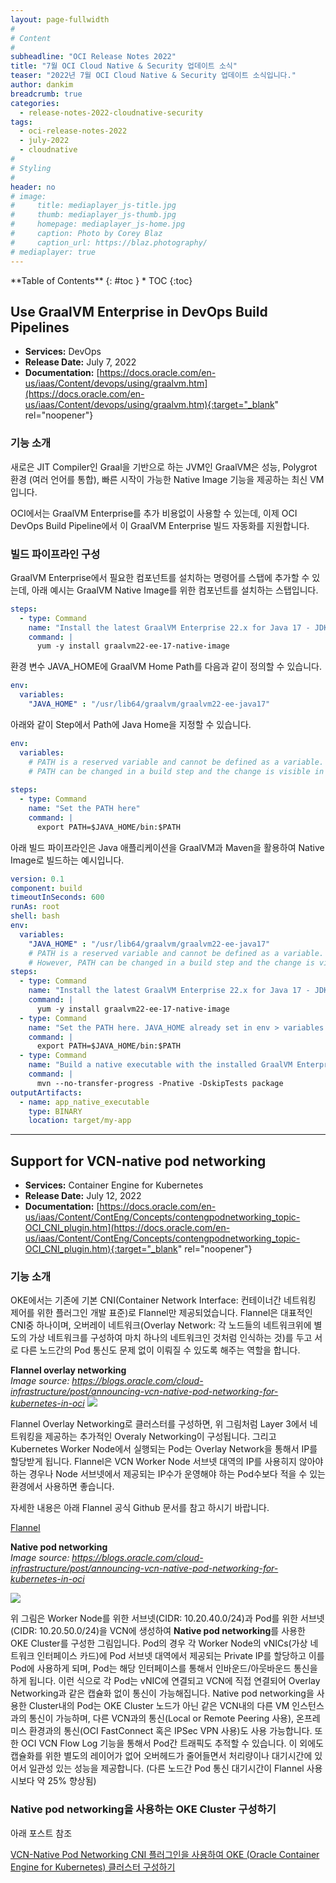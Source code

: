 ```yaml
---
layout: page-fullwidth
#
# Content
#
subheadline: "OCI Release Notes 2022"
title: "7월 OCI Cloud Native & Security 업데이트 소식"
teaser: "2022년 7월 OCI Cloud Native & Security 업데이트 소식입니다."
author: dankim
breadcrumb: true
categories:
  - release-notes-2022-cloudnative-security
tags:
  - oci-release-notes-2022
  - july-2022
  - cloudnative
#
# Styling
#
header: no
# image:
#     title: mediaplayer_js-title.jpg
#     thumb: mediaplayer_js-thumb.jpg
#     homepage: mediaplayer_js-home.jpg
#     caption: Photo by Corey Blaz
#     caption_url: https://blaz.photography/
# mediaplayer: true
---
```


<div class="panel radius" markdown="1">
**Table of Contents**
{: #toc }
*  TOC
{:toc}
</div>

## Use GraalVM Enterprise in DevOps Build Pipelines
* **Services:** DevOps
* **Release Date:** July 7, 2022
* **Documentation:** [https://docs.oracle.com/en-us/iaas/Content/devops/using/graalvm.htm](https://docs.oracle.com/en-us/iaas/Content/devops/using/graalvm.htm){:target="_blank" rel="noopener"} 

### 기능 소개
새로은 JIT Compiler인 Graal을 기반으로 하는 JVM인 GraalVM은 성능, Polygrot 환경 (여러 언어를 통합), 빠른 시작이 가능한 Native Image 기능을 제공하는 최신 VM입니다.

OCI에서는 GraalVM Enterprise를 추가 비용없이 사용할 수 있는데, 이제 OCI DevOps Build Pipeline에서 이 GraalVM Enterprise 빌드 자동화를 지원합니다.

### 빌드 파이프라인 구성
GraalVM Enterprise에서 필요한 컴포넌트를 설치하는 명령어를 스탭에 추가할 수 있는데, 아래 예시는 GraalVM Native Image를 위한 컴포넌트를 설치하는 스탭입니다.

```yml
steps:
  - type: Command
    name: "Install the latest GraalVM Enterprise 22.x for Java 17 - JDK and Native Image"
    command: |
      yum -y install graalvm22-ee-17-native-image
```

환경 변수 JAVA_HOME에 GraalVM Home Path를 다음과 같이 정의할 수 있습니다.
```yml
env:
  variables:
    "JAVA_HOME" : "/usr/lib64/graalvm/graalvm22-ee-java17"
```

아래와 같이 Step에서 Path에 Java Home을 지정할 수 있습니다.
```yml
env:
  variables:
    # PATH is a reserved variable and cannot be defined as a variable.
    # PATH can be changed in a build step and the change is visible in subsequent steps.
 
steps:
  - type: Command
    name: "Set the PATH here"
    command: |
      export PATH=$JAVA_HOME/bin:$PATH
```

아래 빌드 파이프라인은 Java 애플리케이션을 GraalVM과 Maven을 활용하여 Native Image로 빌드하는 예시입니다.

```yml
version: 0.1
component: build
timeoutInSeconds: 600
runAs: root
shell: bash
env:
  variables:
    "JAVA_HOME" : "/usr/lib64/graalvm/graalvm22-ee-java17"
    # PATH is a reserved variable and cannot be defined as a variable.
    # However, PATH can be changed in a build step and the change is visible in subsequent steps.
steps:
  - type: Command
    name: "Install the latest GraalVM Enterprise 22.x for Java 17 - JDK and Native Image"
    command: |
      yum -y install graalvm22-ee-17-native-image
  - type: Command
    name: "Set the PATH here. JAVA_HOME already set in env > variables above."
    command: |
      export PATH=$JAVA_HOME/bin:$PATH
  - type: Command
    name: "Build a native executable with the installed GraalVM Enterprise 22.x for Java 17 - Native Image"
    command: |
      mvn --no-transfer-progress -Pnative -DskipTests package
outputArtifacts:
  - name: app_native_executable
    type: BINARY
    location: target/my-app
```
---

## Support for VCN-native pod networking
* **Services:** Container Engine for Kubernetes
* **Release Date:** July 12, 2022
* **Documentation:** [https://docs.oracle.com/en-us/iaas/Content/ContEng/Concepts/contengpodnetworking_topic-OCI_CNI_plugin.htm](https://docs.oracle.com/en-us/iaas/Content/ContEng/Concepts/contengpodnetworking_topic-OCI_CNI_plugin.htm){:target="_blank" rel="noopener"} 

### 기능 소개
OKE에서는 기존에 기본 CNI(Container Network Interface: 컨테이너간 네트워킹 제어를 위한 플러그인 개발 표준)로 Flannel만 제공되었습니다. Flannel은 대표적인 CNI중 하나이며, 오버레이 네트워크(Overlay Network: 각 노드들의 네트워크위에 별도의 가상 네트워크를 구성하여 마치 하나의 네트워크인 것처럼 인식하는 것)를 두고 서로 다른 노드간의 Pod 통신도 문제 없이 이뤄질 수 있도록 해주는 역할을 합니다.

**Flannel overlay networking**  
<cite>Image source: https://blogs.oracle.com/cloud-infrastructure/post/announcing-vcn-native-pod-networking-for-kubernetes-in-oci</cite>
![](https://blogs.oracle.com/content/published/api/v1.1/assets/CONT94FDF8973EA4486AB65E88CA4DF72114/Medium?cb=_cache_7675&format=jpg&channelToken=f7814d202b7d468686f50574164024ec)

Flannel Overlay Networking로 클러스터를 구성하면, 위 그림처럼 Layer 3에서 네트워킹을 제공하는 추가적인 Overaly Networking이 구성됩니다. 그리고 Kubernetes Worker Node에서 실행되는 Pod는 Overlay Network을 통해서 IP를 할당받게 됩니다. Flannel은 VCN Worker Node 서브넷 대역의 IP를 사용히지 않아야 하는 경우나 Node 서브넷에서 제공되는 IP수가 운영해야 하는 Pod수보다 적을 수 있는 환경에서 사용하면 좋습니다.

자세한 내용은 아래 Flannel 공식 Github 문서를 참고 하시기 바랍니다.

[Flannel](https://github.com/flannel-io/flannel)

**Native pod networking**  
<cite>Image source: https://blogs.oracle.com/cloud-infrastructure/post/announcing-vcn-native-pod-networking-for-kubernetes-in-oci</cite>

![](https://blogs.oracle.com/content/published/api/v1.1/assets/CONT78BF0A5D337F41A887531F7969A18FDE/Medium?cb=_cache_7675&format=jpg&channelToken=f7814d202b7d468686f50574164024ec)

위 그림은 Worker Node를 위한 서브넷(CIDR: 10.20.40.0/24)과 Pod를 위한 서브넷  (CIDR: 10.20.50.0/24)을 VCN에 생성하여 **Native pod networking**를 사용한 OKE Cluster를 구성한 그림입니다. Pod의 경우 각 Worker Node의 vNICs(가상 네트워크 인터페이스 카드)에 Pod 서브넷 대역에서 제공되는 Private IP를 할당하고 이를 Pod에 사용하게 되며, Pod는 해당 인터페이스를 통해서 인바운드/아웃바운드 통신을 하게 됩니다. 이런 식으로 각 Pod는 vNIC에 연결되고 VCN에 직접 연결되어 Overlay Networking과 같은 캡슐화 없이 통신이 가능해집니다. Native pod networking을 사용한 Cluster내의 Pod는 OKE Cluster 노드가 아닌 같은 VCN내의 다른 VM 인스턴스과의 통신이 가능하며, 다른 VCN과의 통신(Local or Remote Peering 사용), 온프레미스 환경과의 통신(OCI FastConnect 혹은 IPSec VPN 사용)도 사용 가능합니다. 또한 OCI VCN Flow Log 기능을 통해서 Pod간 트래픽도 추적할 수 있습니다. 이 외에도 캡슐화를 위한 별도의 레이어가 없어 오버헤드가 줄어들면서 처리량이나 대기시간에 있어서 일관성 있는 성능을 제공합니다. (다른 노드간 Pod 통신 대기시간이 Flannel 사용시보다 약 25% 향상됨)

### Native pod networking을 사용하는 OKE Cluster 구성하기
아래 포스트 참조

[VCN-Native Pod Networking CNI 플러그인을 사용하여 OKE (Oracle Container Engine for Kubernetes) 클러스터 구성하기](https://team-okitoki.github.io/cloudnative/vcn-native-pod-networking-for-oke/)

